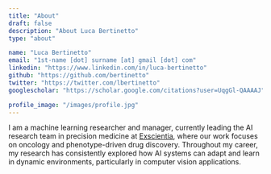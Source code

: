 ```yaml
---
title: "About"
draft: false
description: "About Luca Bertinetto"
type: "about"

name: "Luca Bertinetto"
email: "1st-name [dot] surname [at] gmail [dot] com"
linkedin: "https://www.linkedin.com/in/luca-bertinetto"
github: "https://github.com/bertinetto"
twitter: "https://twitter.com/lbertinetto"
googlescholar: "https://scholar.google.com/citations?user=UqgGl-QAAAAJ"

profile_image: "/images/profile.jpg"
---
```


I am a machine learning researcher and manager, currently leading the AI research team in precision medicine at [Exscientia](https://www.exscientia.ai/), where our work focuses on oncology and phenotype-driven drug discovery. Throughout my career, my research has consistently explored how AI systems can adapt and learn in dynamic environments, particularly in computer vision applications.